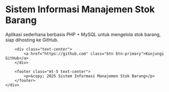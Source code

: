 <!DOCTYPE html>
<html lang="id">
<head>
    <meta charset="UTF-8">
    <meta name="viewport" content="width=device-width, initial-scale=1.0">
    <title>Sistem Informasi Manajemen Stok Barang</title>
    <link href="https://cdn.jsdelivr.net/npm/bootstrap@5.0.2/dist/css/bootstrap.min.css" rel="stylesheet">
</head>
<body>
    <div class="container mt-5">
        <h1 class="text-center">Sistem Informasi Manajemen Stok Barang</h1>
        <p class="text-center">Aplikasi sederhana berbasis PHP + MySQL untuk mengelola stok barang, siap dihosting ke GitHub.</p>
        
        <div class="text-center">
            <a href="https://github.com" class="btn btn-primary">Kunjungi GitHub</a>
        </div>
        
        <footer class="mt-5 text-center">
            <p>&copy; 2025 Sistem Informasi Manajemen Stok Barang</p>
        </footer>
    </div>
</body>
</html>

